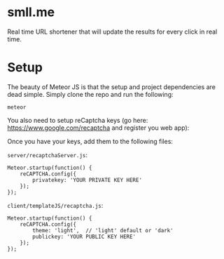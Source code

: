 # smll.me

Real time URL shortener that will update the results for every click in real time.

# Setup

The beauty of Meteor JS is that the setup and project dependencies are dead simple. Simply clone the repo
and run the following: 

`meteor`

You also need to setup reCaptcha keys (go here: https://www.google.com/recaptcha and register you web app):

Once you have your keys, add them to the following files: 

`server/recaptchaServer.js`:

```
Meteor.startup(function() {
    reCAPTCHA.config({
        privatekey: 'YOUR PRIVATE KEY HERE'
    });
});
```

`client/templateJS/recaptcha.js`:

```
Meteor.startup(function() {
    reCAPTCHA.config({
        theme: 'light',  // 'light' default or 'dark'
        publickey: 'YOUR PUBLIC KEY HERE'
    });
});
```



